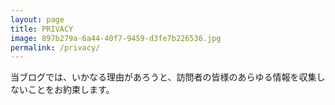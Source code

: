 ```yaml
---
layout: page
title: PRIVACY
image: 897b279a-6a44-40f7-9459-d3fe7b226536.jpg
permalink: /privacy/
---
```

当ブログでは、いかなる理由があろうと、訪問者の皆様のあらゆる情報を収集しないことをお約束します。
